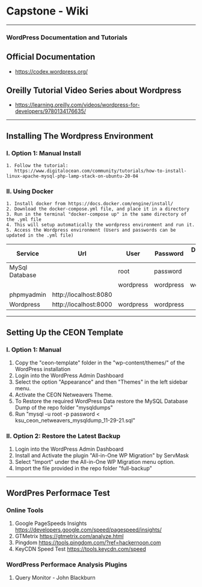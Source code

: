 # Capstone - Wiki 

------------------------------------------

### WordPress Documentation and Tutorials 
## Official Documentation
   - https://codex.wordpress.org/
## Oreilly Tutorial Video Series about Wordpress
   - https://learning.oreilly.com/videos/wordpress-for-developers/9780134176635/ 

-----------------------------------

## Installing The Wordpress Environment
### I. Option 1: Manual Install
    1. Follow the tutorial: 
       https://www.digitalocean.com/community/tutorials/how-to-install-linux-apache-mysql-php-lamp-stack-on-ubuntu-20-04
### II. Using Docker
    1. Install docker from https://docs.docker.com/engine/install/
    2. Download the docker-compose.yml file, and place it in a directory
    3. Run in the terminal "docker-compose up" in the same directory of the .yml file
    4. This will setup automatically the wordpress environment and run it.
    5. Access the Wordpress environment (Users and passwords can be updated in the .yml file)

|Service|Url|User|Password|Database Name|
|-------|-------|-----|-----|-----|
|MySql Database||root|password||
|||wordpress|wordpress|wordpress|
|phpmyadmin|http://localhost:8080||||
|Wordpress|http://localhost:8000|wordpress|wordpress||

-------------------------------
## Setting Up the CEON Template 
### I. Option 1: Manual
   1. Copy the "ceon-template" folder in the "wp-content/themes/" of the WordPress installation
   2. Login into the WordPress Admin Dashboard
   3. Select the option "Appearance" and then "Themes" in the left sidebar menu.
   4. Activate the CEON Netweavers Theme.
   5. To Restore the required WordPress Data restore the MySQL Database Dump of the repo folder "mysqldumps" 
   6. Run "mysql -u root -p password < ksu_ceon_netweavers_mysqldump_11-29-21.sql" 
   
### II. Option 2: Restore the Latest Backup
   1. Login into the WordPress Admin Dashboard
   2. Install and Activate the plugin "All-in-One WP Migration" by ServMask 
   3. Select "Import" under the All-in-One WP Migration menu option.
   4. Import the file provided in the repo folder "full-backup"

-------------------------------
## WordPres Performace Test
### Online Tools
   1. Google PageSpeeds Insights https://developers.google.com/speed/pagespeed/insights/
   2. GTMetrix https://gtmetrix.com/analyze.html
   3. Pingdom https://tools.pingdom.com/?ref=hackernoon.com
   4. KeyCDN Speed Test https://tools.keycdn.com/speed

### WordPress Performace Analysis Plugins
   1. Query Monitor - John Blackburn



